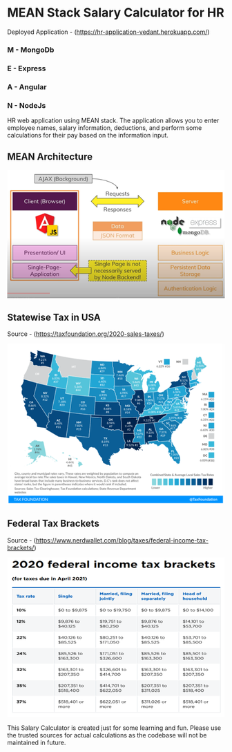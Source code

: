 # MEAN Stack Salary Calculator for HR

Deployed Application - (https://hr-application-vedant.herokuapp.com/)

### M - MongoDb 
### E - Express  
### A - Angular
### N - NodeJs

HR web application using MEAN stack. The application allows you to enter employee names, salary information, deductions, and perform some calculations for their pay based on the information input.


## MEAN Architecture
![](https://github.com/vedantbhoj/MEAN-HR/blob/master/Documentation/mean.png)

## Statewise Tax in USA
Source - (https://taxfoundation.org/2020-sales-taxes/)

![](https://github.com/vedantbhoj/MEAN-HR/blob/master/Documentation/stateTax.png)

## Federal Tax Brackets
Source - (https://www.nerdwallet.com/blog/taxes/federal-income-tax-brackets/)

![](https://github.com/vedantbhoj/MEAN-HR/blob/master/Documentation/fedTax.png)

This Salary Calculator is created just for some learning and fun.
Please use the trusted sources for actual calculations as the codebase will not be maintained in future.
